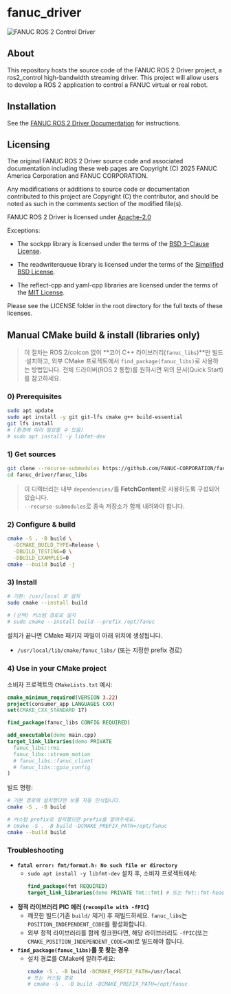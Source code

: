 <!-- SPDX-FileCopyrightText: 2025 FANUC America Corp.
     SPDX-FileCopyrightText: 2025 FANUC CORPORATION

     SPDX-License-Identifier: Apache-2.0
-->
<!-- markdownlint-disable MD013 -->
# fanuc_driver

![FANUC ROS 2 Control Driver](/images/FANUC_ros2_ControlDriver.jpg "FANUC ROS 2 Control Driver")

## About

This repository hosts the source code of the FANUC ROS 2 Driver project, a ros2_control high-bandwidth streaming driver.
This project will allow users to develop a ROS 2 application to control a FANUC virtual or real robot.

## Installation

See the [FANUC ROS 2 Driver Documentation](https://fanuc-corporation.github.io/fanuc_driver_doc/) for instructions.

## Licensing

The original FANUC ROS 2 Driver source code and associated documentation
including these web pages are Copyright (C) 2025 FANUC America Corporation
and FANUC CORPORATION.

Any modifications or additions to source code or documentation
contributed to this project are Copyright (C) the contributor,
and should be noted as such in the comments section of the modified file(s).

FANUC ROS 2 Driver is licensed under
     [Apache-2.0](https://www.apache.org/licenses/LICENSE-2.0)

Exceptions:

- The sockpp library is licensed under the terms of the [BSD 3-Clause License](https://opensource.org/license/BSD-3-Clause).

- The readwriterqueue library is licensed under the terms of
  the [Simplified BSD License](https://opensource.org/license/BSD-2-Clause).

- The reflect-cpp and yaml-cpp libraries are licensed under the
  terms of the [MIT License](https://opensource.org/license/mit).

Please see the LICENSE folder in the root directory for the full texts of these licenses.



## Manual CMake build & install (libraries only)

> 이 절차는 ROS 2/colcon 없이 **코어 C++ 라이브러리(`fanuc_libs`)**만 빌드·설치하고,
> 외부 CMake 프로젝트에서 `find_package(fanuc_libs)`로 사용하는 방법입니다.
> 전체 드라이버(ROS 2 통합)를 원하시면 위의 문서(Quick Start)를 참고하세요.

### 0) Prerequisites
```bash
sudo apt update
sudo apt install -y git git-lfs cmake g++ build-essential
git lfs install
# (환경에 따라 필요할 수 있음)
# sudo apt install -y libfmt-dev
```

### 1) Get sources
```bash
git clone --recurse-submodules https://github.com/FANUC-CORPORATION/fanuc_driver.git
cd fanuc_driver/fanuc_libs
```
> 이 디렉터리는 내부 `dependencies/`를 **FetchContent**로 사용하도록 구성되어 있습니다.  
> `--recurse-submodules`로 종속 저장소가 함께 내려와야 합니다.

### 2) Configure & build
```bash
cmake -S . -B build \
  -DCMAKE_BUILD_TYPE=Release \
  -DBUILD_TESTING=0 \
  -DBUILD_EXAMPLES=0
cmake --build build -j
```

### 3) Install
```bash
# 기본: /usr/local 로 설치
sudo cmake --install build

# (선택) 커스텀 경로로 설치
# sudo cmake --install build --prefix /opt/fanuc
```

설치가 끝나면 CMake 패키지 파일이 아래 위치에 생성됩니다.
- `/usr/local/lib/cmake/fanuc_libs/` (또는 지정한 prefix 경로)

### 4) Use in your CMake project
소비자 프로젝트의 `CMakeLists.txt` 예시:
```cmake
cmake_minimum_required(VERSION 3.22)
project(consumer_app LANGUAGES CXX)
set(CMAKE_CXX_STANDARD 17)

find_package(fanuc_libs CONFIG REQUIRED)

add_executable(demo main.cpp)
target_link_libraries(demo PRIVATE
  fanuc_libs::rmi
  fanuc_libs::stream_motion
  # fanuc_libs::fanuc_client
  # fanuc_libs::gpio_config
)
```

빌드 명령:
```bash
# 기본 경로에 설치했다면 보통 자동 인식됩니다.
cmake -S . -B build

# 커스텀 prefix로 설치했으면 prefix를 알려주세요.
# cmake -S . -B build -DCMAKE_PREFIX_PATH=/opt/fanuc
cmake --build build
```

### Troubleshooting
- **`fatal error: fmt/format.h: No such file or directory`**
  - `sudo apt install -y libfmt-dev` 설치 후, 소비자 프로젝트에서:
    ```cmake
    find_package(fmt REQUIRED)
    target_link_libraries(demo PRIVATE fmt::fmt) # 또는 fmt::fmt-header-only
    ```
- **정적 라이브러리 PIC 에러 (`recompile with -fPIC`)**
  - 깨끗한 빌드(기존 `build/` 제거) 후 재빌드하세요. `fanuc_libs`는 `POSITION_INDEPENDENT_CODE`를 활성화합니다.
  - 외부 정적 라이브러리를 함께 링크한다면, 해당 라이브러리도 `-fPIC`(또는 `CMAKE_POSITION_INDEPENDENT_CODE=ON`)로 빌드해야 합니다.
- **`find_package(fanuc_libs)`를 못 찾는 경우**
  - 설치 경로를 CMake에 알려주세요:
    ```bash
    cmake -S . -B build -DCMAKE_PREFIX_PATH=/usr/local
    # 또는 커스텀 경로
    # cmake -S . -B build -DCMAKE_PREFIX_PATH=/opt/fanuc
    ```
